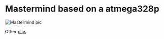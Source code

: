 # Mastermind based on a atmega328p

![Mastermind pic](https://lh3.googleusercontent.com/qUEHzGShYHz1IC4QyArkDmen2QdYmIoVPkMHcD8DtMIpdDJyZCpGCp71it2a5mI1Xcf3aISijoLVRQ=w747-h995-no "Work in progress")


Other [pics](https://goo.gl/photos/zJgozbFJ2R2BKM3H8)
